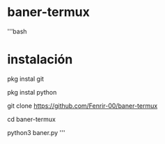 # baner-termux
'''bash
# instalación
pkg instal git

pkg instal python

git clone https://github.com/Fenrir-00/baner-termux

cd baner-termux

python3 baner.py
'''
